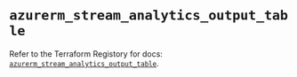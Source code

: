 # `azurerm_stream_analytics_output_table`

Refer to the Terraform Registory for docs: [`azurerm_stream_analytics_output_table`](https://registry.terraform.io/providers/hashicorp/azurerm/3.64.0/docs/resources/stream_analytics_output_table).
